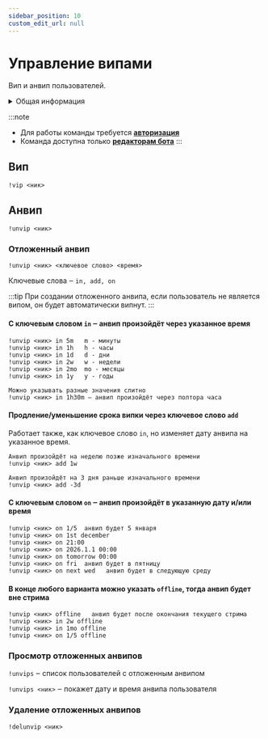 ```yaml
---
sidebar_position: 10
custom_edit_url: null
---
```


# Управление випами

Вип и анвип пользователей.

<details>
  <summary>Общая информация</summary>
  <ul>
    <li><b>Название:</b> vip</li>
    <li><b>Элиасы:</b> unvip, unvips, delunvip</li>
    <li><b>Кулдаун:</b> общий 3 секунды</li>
  </ul>
</details>

:::note
- Для работы команды требуется **[авторизация](./auth.md)**
- Команда доступна только **[редакторам бота](./editors.md)**
:::

## Вип
`!vip <ник>`

## Анвип

`!unvip <ник>`

### Отложенный анвип

`!unvip <ник> <ключевое слово> <время>`

Ключевые слова ‒ `in, add, on`

:::tip
При создании отложенного анвипа, если пользователь не является випом, он будет автоматически випнут.
:::

#### С ключевым словом `in` ‒ анвип произойдёт через указанное время

    !unvip <ник> in 5m   m - минуты
    !unvip <ник> in 1h   h - часы
    !unvip <ник> in 1d   d - дни
    !unvip <ник> in 2w   w - недели
    !unvip <ник> in 2mo  mo - месяцы
    !unvip <ник> in 1y   y - годы

    Можно указывать разные значения слитно
    !unvip <ник> in 1h30m ‒ анвип произойдёт через полтора часа

#### Продление/уменьшение срока випки через ключевое слово `add`

Работает также, как ключевое слово `in`, но изменяет дату анвипа на указанное время.

    Анвип произойдёт на неделю позже изначального времени
    !unvip <ник> add 1w

    Анвип произойдёт на 3 дня раньше изначального времени
    !unvip <ник> add -3d

#### С ключевым словом `on` ‒ анвип произойдёт в указанную дату и/или время

    !unvip <ник> on 1/5  анвип будет 5 января
    !unvip <ник> on 1st december
    !unvip <ник> on 21:00
    !unvip <ник> on 2026.1.1 00:00
    !unvip <ник> on tomorrow 00:00
    !unvip <ник> on fri  анвип будет в пятницу
    !unvip <ник> on next wed   анвип будет в следующую среду

#### В конце любого варианта можно указать `offline`, тогда анвип будет вне стрима

    !unvip <ник> offline   анвип будет после окончания текущего стрима
    !unvip <ник> in 2w offline
    !unvip <ник> in 1mo offline
    !unvip <ник> on 1/5 offline


### Просмотр отложенных анвипов

`!unvips` ‒ cписок пользователей с отложенным анвипом

`!unvips <ник>` ‒ покажет дату и время анвипа пользователя

### Удаление отложенных анвипов

`!delunvip <ник>`